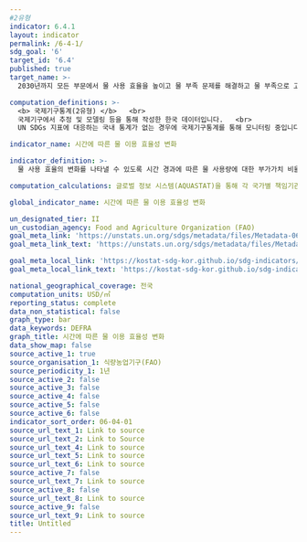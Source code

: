 ```yaml
---
#2유형
indicator: 6.4.1
layout: indicator
permalink: /6-4-1/
sdg_goal: '6'
target_id: '6.4'
published: true
target_name: >-
  2030년까지 모든 부문에서 물 사용 효율을 높이고 물 부족 문제를 해결하고 물 부족으로 고통 받는 인구 수를 상당한 수준으로 감소시키기 위해 지속가능한 담수의 취수와 공급을 보장

computation_definitions: >-
  <b> 국제기구통계(2유형) </b>   <br>
  국제기구에서 추정 및 모델링 등을 통해 작성한 한국 데이터입니다.   <br>
  UN SDGs 지표에 대응하는 국내 통계가 없는 경우에 국제기구통계를 통해 모니터링 중입니다.

indicator_name: 시간에 따른 물 이용 효율성 변화

indicator_definition: >-
  물 사용 효율의 변화를 나타낼 수 있도록 시간 경과에 따른 물 사용량에 대한 부가가치 비율의 변화를 USD/㎥로 표현함

computation_calculations: 글로벌 정보 시스템(AQUASTAT)을 통해 각 국가별 책임기관으로부터 물과 농업에 관한 설문지 데이터 수집

global_indicator_name: 시간에 따른 물 이용 효율성 변화

un_designated_tier: II
un_custodian_agency: Food and Agriculture Organization (FAO)
goal_meta_link: 'https://unstats.un.org/sdgs/metadata/files/Metadata-06-04-01.pdf'
goal_meta_link_text: 'https://unstats.un.org/sdgs/metadata/files/Metadata-06-04-01.pdf'

goal_meta_local_link: 'https://kostat-sdg-kor.github.io/sdg-indicators/public/data/Metadata-06-04-01_KOR.pdf'
goal_meta_local_link_text: 'https://kostat-sdg-kor.github.io/sdg-indicators/public/data/Metadata-06-04-01_KOR.pdf'

national_geographical_coverage: 전국
computation_units: USD/㎥
reporting_status: complete
data_non_statistical: false
graph_type: bar
data_keywords: DEFRA
graph_title: 시간에 따른 물 이용 효율성 변화
data_show_map: false
source_active_1: true
source_organisation_1: 식량농업기구(FAO)
source_periodicity_1: 1년
source_active_2: false
source_active_3: false
source_active_4: false
source_active_5: false
source_active_6: false
indicator_sort_order: 06-04-01
source_url_text_1: Link to source
source_url_text_2: Link to Source
source_url_text_4: Link to source
source_url_text_5: Link to source
source_url_text_6: Link to source
source_active_7: false
source_url_text_7: Link to source
source_active_8: false
source_url_text_8: Link to source
source_active_9: false
source_url_text_9: Link to source
title: Untitled
---
```


